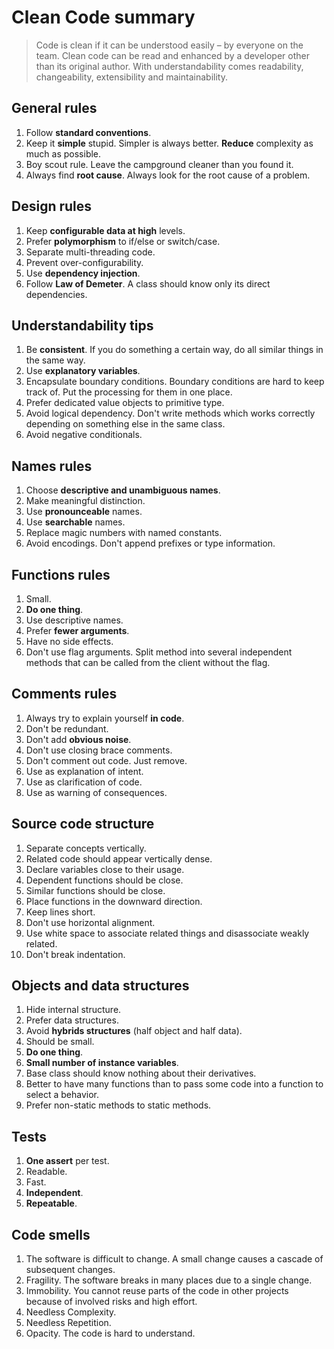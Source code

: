 # Clean Code summary

> Code is clean if it can be understood easily – by everyone on the team. Clean code can be read and enhanced by a developer other than its original author. With understandability comes readability, changeability, extensibility and maintainability.

## General rules

1. Follow **standard conventions**.
2. Keep it **simple** stupid. Simpler is always better. **Reduce** complexity as much as possible.
3. Boy scout rule. Leave the campground cleaner than you found it.
4. Always find **root cause**. Always look for the root cause of a problem.

## Design rules

1. Keep **configurable data at high** levels.
2. Prefer **polymorphism** to if/else or switch/case.
3. Separate multi-threading code.
4. Prevent over-configurability.
5. Use **dependency injection**.
6. Follow **Law of Demeter**. A class should know only its direct dependencies.

## Understandability tips

1. Be **consistent**. If you do something a certain way, do all similar things in the same way.
2. Use **explanatory variables**.
3. Encapsulate boundary conditions. Boundary conditions are hard to keep track of. Put the processing for them in one place.
4. Prefer dedicated value objects to primitive type.
5. Avoid logical dependency. Don't write methods which works correctly depending on something else in the same class.
6. Avoid negative conditionals.

## Names rules

1. Choose **descriptive and unambiguous names**.
2. Make meaningful distinction.
3. Use **pronounceable** names.
4. Use **searchable** names.
5. Replace magic numbers with named constants.
6. Avoid encodings. Don't append prefixes or type information.

## Functions rules

1. Small.
2. **Do one thing**.
3. Use descriptive names.
4. Prefer **fewer arguments**.
5. Have no side effects.
6. Don't use flag arguments. Split method into several independent methods that can be called from the client without the flag.

## Comments rules

1. Always try to explain yourself **in code**.
2. Don't be redundant.
3. Don't add **obvious noise**.
4. Don't use closing brace comments.
5. Don't comment out code. Just remove.
6. Use as explanation of intent.
7. Use as clarification of code.
8. Use as warning of consequences.

## Source code structure

1. Separate concepts vertically.
2. Related code should appear vertically dense.
3. Declare variables close to their usage.
4. Dependent functions should be close.
5. Similar functions should be close.
6. Place functions in the downward direction.
7. Keep lines short.
8. Don't use horizontal alignment.
9. Use white space to associate related things and disassociate weakly related.
10. Don't break indentation.

## Objects and data structures

1. Hide internal structure.
2. Prefer data structures.
3. Avoid **hybrids structures** (half object and half data).
4. Should be small.
5. **Do one thing**.
6. **Small number of instance variables**.
7. Base class should know nothing about their derivatives.
8. Better to have many functions than to pass some code into a function to select a behavior.
9. Prefer non-static methods to static methods.

## Tests

1. **One assert** per test.
2. Readable.
3. Fast.
4. **Independent**.
5. **Repeatable**.

## Code smells

1. The software is difficult to change. A small change causes a cascade of subsequent changes.
2. Fragility. The software breaks in many places due to a single change.
3. Immobility. You cannot reuse parts of the code in other projects because of involved risks and high effort.
4. Needless Complexity.
5. Needless Repetition.
6. Opacity. The code is hard to understand.
